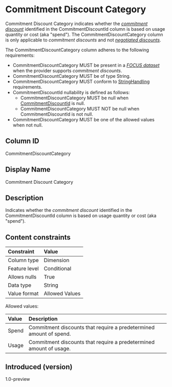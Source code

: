 # Commitment Discount Category

Commitment Discount Category indicates whether the [*commitment discount*](#glossary:commitment-discount) identified in the CommitmentDiscountId column is based on usage quantity or cost (aka "spend"). The CommitmentDiscountCategory column is only applicable to *commitment discounts* and not [*negotiated discounts*](#glossary:negotiated-discount).

The CommitmentDiscountCategory column adheres to the following requirements:

* CommitmentDiscountCategory MUST be present in a [*FOCUS dataset*](#glossary:FOCUS-dataset) when the provider supports *commitment discounts*.
* CommitmentDiscountCategory MUST be of type String.
* CommitmentDiscountCategory MUST conform to [StringHandling](#stringhandling) requirements.
* CommitmentDiscountId nullability is defined as follows:
  * CommitmentDiscountCategory MUST be null when [CommitmentDiscountId](#commitmentdiscountid) is null.
  * CommitmentDiscountCategory MUST NOT be null when CommitmentDiscountId is not null.
* CommitmentDiscountCategory MUST be one of the allowed values when not null.

## Column ID

CommitmentDiscountCategory

## Display Name

Commitment Discount Category

## Description

Indicates whether the *commitment discount* identified in the CommitmentDiscountId column is based on usage quantity or cost (aka "spend").

## Content constraints

|    Constraint   |      Value       |
|:----------------|:-----------------|
| Column type     | Dimension        |
| Feature level   | Conditional      |
| Allows nulls    | True             |
| Data type       | String           |
| Value format    | Allowed Values   |

Allowed values:

| Value   | Description                                                              |
|:--------|:-------------------------------------------------------------------------|
| Spend   | Commitment discounts that require a predetermined amount of spend. |
| Usage   | Commitment discounts that require a predetermined amount of usage. |

## Introduced (version)

1.0-preview
